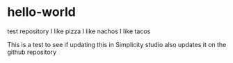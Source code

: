 # hello-world
test repository
I like pizza
I like nachos
I like tacos

This is a test to see if updating this in Simplicity studio also updates it on the github repository
